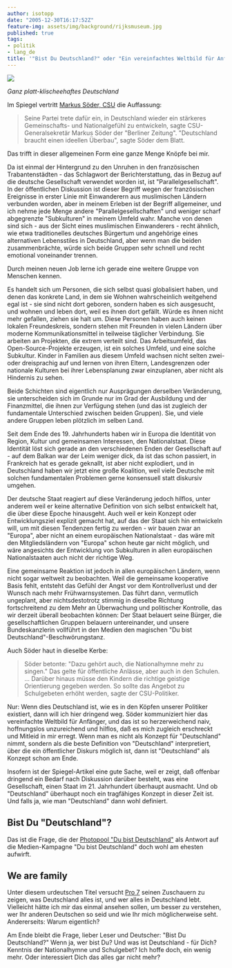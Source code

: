 ```yaml
---
author: isotopp
date: "2005-12-30T16:17:52Z"
feature-img: assets/img/background/rijksmuseum.jpg
published: true
tags:
- politik
- lang_de
title: '"Bist Du Deutschland?" oder "Ein vereinfachtes Weltbild für Anfänger"'
---
```


![](/uploads/deutschlandfahne.jpg)

*Ganz platt-klischeehaftes Deutschland*

Im Spiegel vertritt 
[Markus Söder, CSU](http://www.spiegel.de/politik/deutschland/0,1518,392044,00.html)
die Auffassung: 

> Seine Partei trete dafür ein, in Deutschland wieder ein stärkeres Gemeinschafts- und Nationalgefühl zu entwickeln, sagte CSU-Generalsekretär Markus Söder der "Berliner Zeitung". 
> "Deutschland braucht einen ideellen Überbau", sagte Söder dem Blatt.

Das trifft in dieser allgemeinen Form eine ganze Menge Knöpfe bei mir.

Da ist einmal der Hintergrund zu den Unruhen in den französischen Trabantenstädten - das Schlagwort der Berichterstattung, das in Bezug auf die deutsche Gesellschaft verwendet worden ist, ist "Parallelgesellschaft".
In der öffentlichen Diskussion ist dieser Begriff wegen der französischen Ereignisse in erster Linie mit Einwanderern aus muslimischen Ländern verbunden worden, aber in meinem Erleben ist der Begriff allgemeiner, und ich nehme jede Menge andere "Parallelgesellschaften" und weniger scharf abgegrenzte "Subkulturen" in meinem Umfeld wahr.
Manche von denen sind sich - aus der Sicht eines muslimischen Einwanderers - recht ähnlich, wie etwa traditionelles deutsches Bürgertum und angehörige eines alternativen Lebensstiles in Deutschland, aber wenn man die beiden zusammenbrächte, würde sich beide Gruppen sehr schnell und recht emotional voneinander trennen. 

Durch meinen neuen Job lerne ich gerade eine weitere Gruppe von Menschen kennen.

Es handelt sich um Personen, die sich selbst quasi globalisiert haben, und denen das konkrete Land, in dem sie Wohnen wahrscheinlich weitgehend egal ist - sie sind nicht dort geboren, sondern haben es sich ausgesucht, und wohnen und leben dort, weil es ihnen dort gefällt. 
Würde es ihnen nicht mehr gefallen, ziehen sie halt um. 
Diese Personen haben auch keinen lokalen Freundeskreis, sondern stehen mit Freunden in vielen Ländern über moderne Kommunikationsmittel in teilweise täglicher Verbindung.
Sie arbeiten an Projekten, die extrem verteilt sind.
Das Arbeitsumfeld, das Open-Source-Projekte erzeugen, ist ein solches Umfeld, und eine solche Subkultur.
Kinder in Familien aus diesem Umfeld wachsen nicht selten zwei- oder dreisprachig auf und lernen von ihren Eltern, Landesgrenzen oder nationale Kulturen bei ihrer Lebensplanung zwar einzuplanen, aber nicht als Hindernis zu sehen.

Beide Schichten sind eigentlich nur Ausprägungen derselben Veränderung, sie unterscheiden sich im Grunde nur im Grad der Ausbildung und der Finanzmittel, die ihnen zur Verfügung stehen (und das ist zugleich der fundamentale Unterschied zwischen beiden Gruppen).
Sie, und viele andere Gruppen leben plötzlich im selben Land.

Seit dem Ende des 19. Jahrhunderts haben wir in Europa die Identität von Region, Kultur und gemeinsamen Interessen, den Nationalstaat.
Diese Identität löst sich gerade an den verschiedenen Enden der Gesellschaft auf - auf dem Balkan war der Leim weniger dick, da ist das schon passiert, in Frankreich hat es gerade geknallt, ist aber nicht explodiert, und in Deutschland haben wir jetzt eine große Koalition, weil viele Deutsche mit solchen fundamentalen Problemen gerne konsensuell statt diskursiv umgehen. 

Der deutsche Staat reagiert auf diese Veränderung jedoch hilflos, unter anderem weil er keine alternative Definition von sich selbst entwickelt hat, die über diese Epoche hinausgeht.
Auch weil er kein Konzept oder Entwicklungsziel explizit gemacht hat, auf das der Staat sich hin entwickeln will, um mit diesen Tendenzen fertig zu werden - wir bauen zwar an "Europa", aber nicht an einem europäischen Nationalstaat - das wäre mit den Mitgliedsländern von "Europa" schon heute gar nicht möglich, und wäre angesichts der Entwicklung von Subkulturen in allen europäischen Nationalstaaten auch nicht der richtige Weg.

Eine gemeinsame Reaktion ist jedoch in allen europäischen Ländern, wenn nicht sogar weltweit zu beobachten.
Weil die gemeinsame kooperative Basis fehlt, entsteht das Gefühl der Angst vor dem Kontrollverlust und der Wunsch nach mehr Frühwarnsystemen.
Das führt dann, vermutlich ungeplant, aber nichtsdestotrotz stimmig in dieselbe Richtung fortschreitend zu dem Mehr an Überwachung und politischer Kontrolle, das wir derzeit überall beobachten können:
Der Staat belauert seine Bürger, die gesellschaftlichen Gruppen belauern untereinander, und unsere Bundeskanzlerin vollführt in den Medien den magischen "Du bist Deutschland"-Beschwörungstanz.

Auch Söder haut in dieselbe Kerbe: 

> Söder betonte:
> "Dazu gehört auch, die Nationalhymne mehr zu singen." 
> Das gelte für öffentliche Anlässe, aber auch in den Schulen. ... 
> Darüber hinaus müsse den Kindern die richtige geistige Orientierung gegeben werden. 
> So sollte das Angebot zu Schulgebeten erhöht werden, sagte der CSU-Politiker.
 
Nur: Wenn dies Deutschland ist, wie es in den Köpfen unserer Politiker existiert, dann will ich hier dringend weg.
Söder kommuniziert hier das vereinfachte Weltbild für Anfänger, und das ist so herzerweichend naiv, hoffnungslos unzureichend und hilflos, daß es mich zugleich erschreckt und Mitleid in mir erregt. 
Wenn man es nicht als Konzept für "Deutschland" nimmt, sondern als die beste Definition von "Deutschland" interpretiert, über die ein öffentlicher Diskurs möglich ist, dann ist "Deutschland" als Konzept schon am Ende.

Insofern ist der Spiegel-Artikel eine gute Sache, weil er zeigt, daß offenbar dringend ein Bedarf nach Diskussion darüber besteht, was eine Gesellschaft, einen Staat im 21. Jahrhundert überhaupt ausmacht. 
Und ob "Deutschland" überhaupt noch ein tragfähiges Konzept in dieser Zeit ist. 
Und falls ja, wie man "Deutschland" dann wohl definiert. 

## Bist Du "Deutschland"?

Das ist die Frage, die der 
[Photopool "Du bist Deutschland"](https://www.flickr.com/groups/dubistdeutschland/pool/page379) 
als Antwort auf die Medien-Kampagne "Du bist Deutschland" doch wohl am ehesten aufwirft.

## We are family

Unter diesem urdeutschen Titel versucht 
[Pro 7](http://www.prosieben.de/lifestyle_magazine/waf/)
seinen Zuschauern zu zeigen, was Deutschland alles ist, und wer alles in Deutschland lebt.
Vielleicht hätte ich mir das einmal ansehen sollen, um besser zu verstehen, wer Ihr anderen Deutschen so seid und wie Ihr mich möglicherweise seht. 
Andererseits: Warum eigentlich?

Am Ende bleibt die Frage, lieber Leser und Deutscher: "Bist Du Deutschland?" 
Wenn ja, wer bist Du? Und was ist Deutschland - für Dich?
Kenntnis der Nationalhymne und Schulgebet? 
Ich hoffe doch, ein wenig mehr.
Oder interessiert Dich das alles gar nicht mehr?

